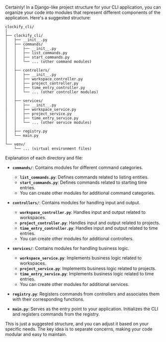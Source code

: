 Certainly! In a Django-like project structure for your CLI application, you can organize your code into modules that represent different components of the application. Here's a suggested structure:

```
clockify_cli/
│
├── clockify_cli/
│   ├── __init__.py
│   ├── commands/
│   │   ├── __init__.py
│   │   ├── list_commands.py
│   │   ├── start_commands.py
│   │   └── ... (other command modules)
│   │
│   ├── controllers/
│   │   ├── __init__.py
│   │   ├── workspace_controller.py
│   │   ├── project_controller.py
│   │   ├── time_entry_controller.py
│   │   └── ... (other controller modules)
│   │
│   ├── services/
│   │   ├── __init__.py
│   │   ├── workspace_service.py
│   │   ├── project_service.py
│   │   ├── time_entry_service.py
│   │   └── ... (other service modules)
│   │
│   ├── registry.py
│   └── main.py
│
└── venv/
    └── ... (virtual environment files)
```

Explanation of each directory and file:

- **`commands/`**: Contains modules for different command categories.
  - **`list_commands.py`**: Defines commands related to listing entities.
  - **`start_commands.py`**: Defines commands related to starting time entries.
  - You can create other modules for additional command categories.

- **`controllers/`**: Contains modules for handling input and output.
  - **`workspace_controller.py`**: Handles input and output related to workspaces.
  - **`project_controller.py`**: Handles input and output related to projects.
  - **`time_entry_controller.py`**: Handles input and output related to time entries.
  - You can create other modules for additional controllers.

- **`services/`**: Contains modules for handling business logic.
  - **`workspace_service.py`**: Implements business logic related to workspaces.
  - **`project_service.py`**: Implements business logic related to projects.
  - **`time_entry_service.py`**: Implements business logic related to time entries.
  - You can create other modules for additional services.

- **`registry.py`**: Registers commands from controllers and associates them with their corresponding functions.

- **`main.py`**: Serves as the entry point to your application. Initializes the CLI and registers commands from the registry.

This is just a suggested structure, and you can adjust it based on your specific needs. The key idea is to separate concerns, making your code modular and easy to maintain.